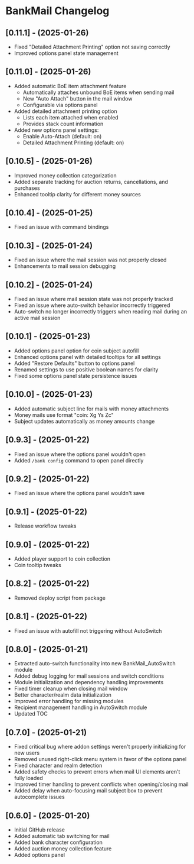 # BankMail Changelog

## [0.11.1] - (2025-01-26)

- Fixed "Detailed Attachment Printing" option not saving correctly
- Improved options panel state management

## [0.11.0] - (2025-01-26)

- Added automatic BoE item attachment feature
  - Automatically attaches unbound BoE items when sending mail
  - New "Auto Attach" button in the mail window
  - Configurable via options panel
- Added detailed attachment printing option
  - Lists each item attached when enabled
  - Provides stack count information
- Added new options panel settings:
  - Enable Auto-Attach (default: on)
  - Detailed Attachment Printing (default: on)

## [0.10.5] - (2025-01-26)

- Improved money collection categorization
- Added separate tracking for auction returns, cancellations, and purchases
- Enhanced tooltip clarity for different money sources

## [0.10.4] - (2025-01-25)

- Fixed an issue with command bindings

## [0.10.3] - (2025-01-24)

- Fixed an issue where the mail session was not properly closed
- Enhancements to mail session debugging

## [0.10.2] - (2025-01-24)

- Fixed an issue where mail session state was not properly tracked
- Fixed an issue where auto-switch behavior incorrectly triggered
- Auto-switch no longer incorrectly triggers when reading mail during an active mail session

## [0.10.1] - (2025-01-23)

- Added options panel option for coin subject autofill
- Enhanced options panel with detailed tooltips for all settings
- Added "Restore Defaults" button to options panel
- Renamed settings to use positive boolean names for clarity
- Fixed some options panel state persistence issues

## [0.10.0] - (2025-01-23)

- Added automatic subject line for mails with money attachments
- Money mails use format "coin: Xg Ys Zc"
- Subject updates automatically as money amounts change

## [0.9.3] - (2025-01-22)

- Fixed an issue where the options panel wouldn't open
- Added `/bank config` command to open panel directly

## [0.9.2] - (2025-01-22)

- Fixed an issue where the options panel wouldn't save

## [0.9.1] - (2025-01-22)

- Release workflow tweaks

## [0.9.0] - (2025-01-22)

- Added player support to coin collection
- Coin tooltip tweaks

## [0.8.2] - (2025-01-22)

- Removed deploy script from package

## [0.8.1] - (2025-01-22)

- Fixed an issue with autofill not triggering without AutoSwitch

## [0.8.0] - (2025-01-21)

- Extracted auto-switch functionality into new BankMail_AutoSwitch module
- Added debug logging for mail sessions and switch conditions
- Module initialization and dependency handling improvements
- Fixed timer cleanup when closing mail window
- Better character/realm data initialization
- Improved error handling for missing modules
- Recipient management handling in AutoSwitch module
- Updated TOC

## [0.7.0] - (2025-01-21)

- Fixed critical bug where addon settings weren't properly initializing for new users
- Removed unused right-click menu system in favor of the options panel
- Fixed character and realm detection
- Added safety checks to prevent errors when mail UI elements aren't fully loaded
- Improved timer handling to prevent conflicts when opening/closing mail
- Added delay when auto-focusing mail subject box to prevent autocomplete issues

## [0.6.0] - (2025-01-20)

- Initial GitHub release
- Added automatic tab switching for mail
- Added bank character configuration
- Added auction money collection feature
- Added options panel
